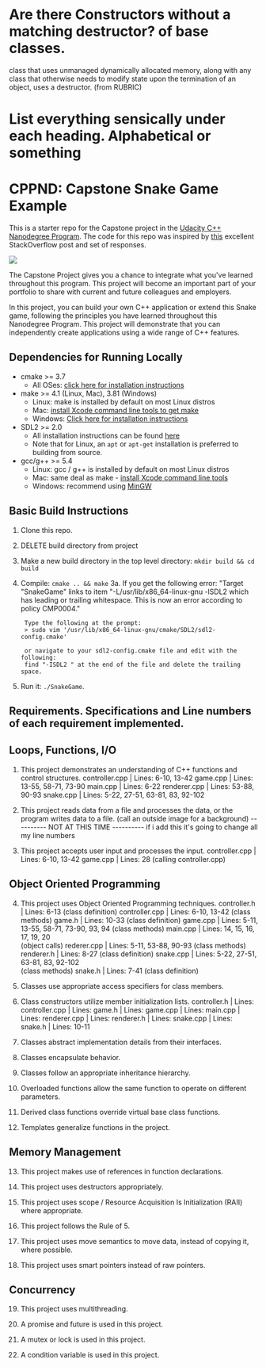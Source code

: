 # Are there Constructors without a matching destructor?  of base classes.  
   class that uses unmanaged dynamically allocated memory, along with any class that otherwise needs to modify state upon the termination of an object, uses a destructor.  (from RUBRIC)

# List everything sensically under each heading.  Alphabetical or something

# CPPND: Capstone Snake Game Example

This is a starter repo for the Capstone project in the [Udacity C++ Nanodegree Program](https://www.udacity.com/course/c-plus-plus-nanodegree--nd213). The code for this repo was inspired by [this](https://codereview.stackexchange.com/questions/212296/snake-game-in-c-with-sdl) excellent StackOverflow post and set of responses.

<img src="snake_game.gif"/>

The Capstone Project gives you a chance to integrate what you've learned throughout this program. This project will become an important part of your portfolio to share with current and future colleagues and employers.

In this project, you can build your own C++ application or extend this Snake game, following the principles you have learned throughout this Nanodegree Program. This project will demonstrate that you can independently create applications using a wide range of C++ features.

## Dependencies for Running Locally
* cmake >= 3.7
  * All OSes: [click here for installation instructions](https://cmake.org/install/)
* make >= 4.1 (Linux, Mac), 3.81 (Windows)
  * Linux: make is installed by default on most Linux distros
  * Mac: [install Xcode command line tools to get make](https://developer.apple.com/xcode/features/)
  * Windows: [Click here for installation instructions](http://gnuwin32.sourceforge.net/packages/make.htm)
* SDL2 >= 2.0
  * All installation instructions can be found [here](https://wiki.libsdl.org/Installation)
  * Note that for Linux, an `apt` or `apt-get` installation is preferred to building from source.
* gcc/g++ >= 5.4
  * Linux: gcc / g++ is installed by default on most Linux distros
  * Mac: same deal as make - [install Xcode command line tools](https://developer.apple.com/xcode/features/)
  * Windows: recommend using [MinGW](http://www.mingw.org/)

## Basic Build Instructions

1. Clone this repo.
1. DELETE build directory from project
2. Make a new build directory in the top level directory: `mkdir build && cd build`
3. Compile: `cmake .. && make`
    3a. If you get the following error:
        "Target "SnakeGame" links to item "-L/usr/lib/x86_64-linux-gnu -lSDL2 which has leading or trailing whitespace.  This is now an error according to policy CMP0004."

        Type the following at the prompt:
        > sudo vim '/usr/lib/x86_64-linux-gnu/cmake/SDL2/sdl2-config.cmake'

        or navigate to your sdl2-config.cmake file and edit with the following:
        find "-ISDL2 " at the end of the file and delete the trailing space.
4. Run it: `./SnakeGame`.

## Requirements.  Specifications and Line numbers of each requirement implemented.

##      Loops, Functions, I/O
1. This project demonstrates an understanding of C++ functions and control structures.
    controller.cpp |  Lines: 6-10, 13-42
    game.cpp       |  Lines: 13-55, 58-71, 73-90 
    main.cpp       |  Lines: 6-22
    renderer.cpp   |  Lines: 53-88, 90-93
    snake.cpp      |  Lines: 5-22, 27-51, 63-81, 83, 92-102 

2. This project reads data from a file and processes the data, or the program writes data to a      file.  (call an outside image for a background)
    ---------- NOT AT THIS TIME ---------- if i add this it's going to change all my line numbers

3. This project accepts user input and processes the input.
    controller.cpp |  Lines: 6-10, 13-42
    game.cpp       |  Lines: 28 (calling controller.cpp) 

##      Object Oriented Programming
4. This project uses Object Oriented Programming techniques.
    controller.h   |  Lines: 6-13 (class definition)
    controller.cpp |  Lines: 6-10, 13-42 (class methods)
    game.h         |  Lines: 10-33 (class definition)
    game.cpp       |  Lines: 5-11, 13-55, 58-71, 73-90, 93, 94 
                      		(class methods)
    main.cpp       |  Lines: 14, 15, 16, 17, 19, 20  
                      		(object calls) 
    rederer.cpp    |  Lines: 5-11, 53-88, 90-93
                      		(class methods)
    renderer.h     |  Lines: 8-27 (class definition)
    snake.cpp      |  Lines: 5-22, 27-51, 63-81, 83, 92-102          
                      		(class methods)
    snake.h        |  Lines: 7-41 (class definition)   

5. Classes use appropriate access specifiers for class members.

6. Class constructors utilize member initialization lists.
    controller.h   |  Lines:
    controller.cpp |  Lines:
    game.h         |  Lines:
    game.cpp       |  Lines:
    main.cpp       |  Lines:
    renderer.cpp   |  Lines:
    renderer.h     |  Lines:
    snake.cpp      |  Lines:
    snake.h        |  Lines: 10-11

7. Classes abstract implementation details from their interfaces.

8. Classes encapsulate behavior.

9. Classes follow an appropriate inheritance hierarchy.

10. Overloaded functions allow the same function to operate on different parameters.

11. Derived class functions override virtual base class functions.

12. Templates generalize functions in the project.

##      Memory Management
13. This project makes use of references in function declarations.

14. This project uses destructors appropriately.

15. This project uses scope / Resource Acquisition Is Initialization (RAII) where appropriate.

16. This project follows the Rule of 5.

17. This project uses move semantics to move data, instead of copying it, where possible.

18. This project uses smart pointers instead of raw pointers.

##      Concurrency
19. This project uses multithreading.

20. A promise and future is used in this project.

21. A mutex or lock is used in this project.

22. A condition variable is used in this project.


